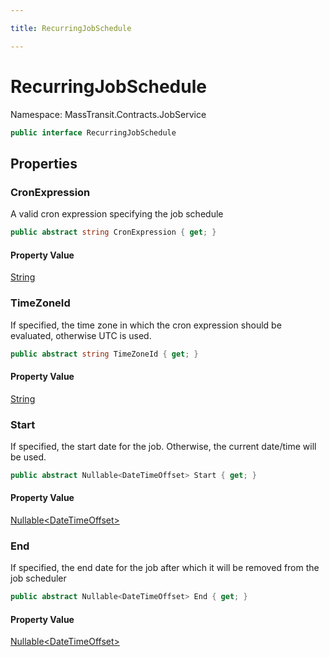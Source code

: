 ```yaml
---

title: RecurringJobSchedule

---
```


# RecurringJobSchedule

Namespace: MassTransit.Contracts.JobService

```csharp
public interface RecurringJobSchedule
```

## Properties

### **CronExpression**

A valid cron expression specifying the job schedule

```csharp
public abstract string CronExpression { get; }
```

#### Property Value

[String](https://learn.microsoft.com/en-us/dotnet/api/system.string)<br/>

### **TimeZoneId**

If specified, the time zone in which the cron expression should be evaluated, otherwise UTC is used.

```csharp
public abstract string TimeZoneId { get; }
```

#### Property Value

[String](https://learn.microsoft.com/en-us/dotnet/api/system.string)<br/>

### **Start**

If specified, the start date for the job. Otherwise, the current date/time will be used.

```csharp
public abstract Nullable<DateTimeOffset> Start { get; }
```

#### Property Value

[Nullable\<DateTimeOffset\>](https://learn.microsoft.com/en-us/dotnet/api/system.nullable-1)<br/>

### **End**

If specified, the end date for the job after which it will be removed from the job scheduler

```csharp
public abstract Nullable<DateTimeOffset> End { get; }
```

#### Property Value

[Nullable\<DateTimeOffset\>](https://learn.microsoft.com/en-us/dotnet/api/system.nullable-1)<br/>

